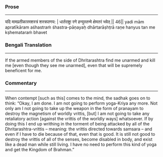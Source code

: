 ### Prose 
 --- 
यदि मामप्रतीकारमशस्त्रं शस्त्रपाणय: |
धार्तराष्ट्रा रणे हन्युस्तन्मे क्षेमतरं भवेत् || 46||
yadi mām apratīkāram aśhastraṁ śhastra-pāṇayaḥ
dhārtarāṣhṭrā raṇe hanyus tan me kṣhemataraṁ bhavet

### Bengali Translation 
 --- 
If the armed members of the side of Dhritarashtra find me unarmed and kill me [even though they see me unarmed], even that will be supremely beneficent for me.

### Commentary 
 --- 
When contempt [such as this] comes to the mind, the sadhak goes on to think: “Okay, I am done. I am not going to perform yoga-Kriya any more. Not only am I not going to take up the weapon in the form of pranayam to destroy the magnetism of worldly vrittis, [but] I am not going to take any retaliatory action [against the vrittis of the worldly ways] whatsoever. If by doing this I end up writhing in the torment of being attacked by all of the Dhritarashtra-vrittis – meaning: the vrittis directed towards samsara – and even if I have to die because of that, even that is good. It is still not good to destroy the vrittis of all of the senses, become disabled in body, and exist like a dead man while still living. I have no need to perform this kind of yoga and get the Kingdom of Brahman.”